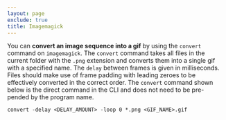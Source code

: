 ```yaml
---
layout: page
exclude: true
title: Imagemagick
---
```


You can **convert an image sequence into a gif** by using the `convert` command on `imagemagick`. The `convert` command takes all files in the current folder with the `.png` extension and converts them into a single gif with a specified name.  The `delay` between frames is given in milliseconds. Files should make use of frame padding with leading zeroes to be effectively converted in the correct order. The `convert` command shown below is the direct command in the CLI and does not need to be pre-pended by the program name.
```
convert -delay <DELAY_AMOUNT> -loop 0 *.png <GIF_NAME>.gif
```
<!--stackedit_data:
eyJoaXN0b3J5IjpbMjYzMjQ1NjU4XX0=
-->